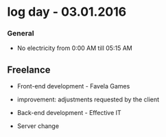 # log day - 03.01.2016

### General

 - No electricity from 0:00 AM till 05:15 AM

## Freelance

 - Front-end development - Favela Games
  - improvement: adjustments requested by the client
 
 - Back-end development - Effective IT
  - Server change
